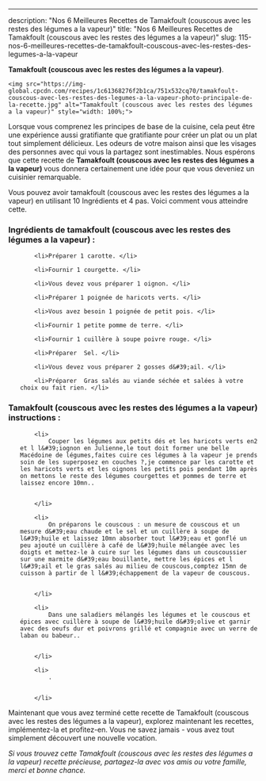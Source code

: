 ---
description: "Nos 6 Meilleures Recettes de Tamakfoult (couscous avec les restes des légumes a la vapeur)"
title: "Nos 6 Meilleures Recettes de Tamakfoult (couscous avec les restes des légumes a la vapeur)"
slug: 115-nos-6-meilleures-recettes-de-tamakfoult-couscous-avec-les-restes-des-legumes-a-la-vapeur

<p>
	<strong>Tamakfoult (couscous avec les restes des légumes a la vapeur)</strong>. 
	
</p>
<p>
	
	<img src="https://img-global.cpcdn.com/recipes/1c61368276f2b1ca/751x532cq70/tamakfoult-couscous-avec-les-restes-des-legumes-a-la-vapeur-photo-principale-de-la-recette.jpg" alt="Tamakfoult (couscous avec les restes des légumes a la vapeur)" style="width: 100%;">
	
	
</p>

Lorsque vous comprenez les principes de base de la cuisine, cela peut être une expérience aussi gratifiante que gratifiante pour créer un plat ou un plat tout simplement délicieux. Les odeurs de votre maison ainsi que les visages des personnes avec qui vous la partagez sont inestimables. Nous espérons que cette recette de <strong> Tamakfoult (couscous avec les restes des légumes a la vapeur) </strong> vous donnera certainement une idée pour que vous deveniez un cuisinier remarquable.

<!--inarticleads1-->

Vous pouvez avoir tamakfoult (couscous avec les restes des légumes a la vapeur) en utilisant 10 Ingrédients et 4 pas. Voici comment vous atteindre cette.

<h3>Ingrédients de tamakfoult (couscous avec les restes des légumes a la vapeur) :</h3>

<ol>
	
		<li>Préparer 1 carotte. </li>
	
		<li>Fournir 1 courgette. </li>
	
		<li>Vous devez vous préparer 1 oignon. </li>
	
		<li>Préparer 1 poignée de haricots verts. </li>
	
		<li>Vous avez besoin 1 poignée de petit pois. </li>
	
		<li>Fournir 1 petite pomme de terre. </li>
	
		<li>Fournir 1 cuillère à soupe poivre rouge. </li>
	
		<li>Préparer  Sel. </li>
	
		<li>Vous devez vous préparer 2 gosses d&#39;ail. </li>
	
		<li>Préparer  Gras salés au viande séchée et salées à votre choix ou fait rien. </li>
	
</ol>



<!--inarticleads2-->

<h3>Tamakfoult (couscous avec les restes des légumes a la vapeur) instructions :</h3>

<ol>
	
		<li>
			Couper les légumes aux petits dés et les haricots verts en2 et l l&#39;iognon en Julienne,le tout doit former une belle Macédoine de légumes,faites cuire ces légumes à la vapeur je prends soin de les superposez en couches ?,je commence par les carotte et les haricots verts et les oignons les petits pois pendant 10m après on mettons le reste des légumes courgettes et pommes de terre et laissez encore 10mn..
			
			
		</li>
	
		<li>
			On préparons le couscous : un mesure de couscous et un mesure d&#39;eau chaude et le sel et un cuillère à soupe de l&#39;huile et laissez 10mn absorber tout l&#39;eau et gonflé un peu ajouté un cuillère à café de l&#39;huile mélangée avec les doigts et mettez-le à cuire sur les légumes dans un couscoussier sur une marmite d&#39;eau bouillante, mettre les épices et l l&#39;ail et le gras salés au milieu de couscous,comptez 15mn de cuisson à partir de l l&#39;échappement de la vapeur de couscous.
			
			
		</li>
	
		<li>
			Dans une saladiers mélangés les légumes et le couscous et épices avec cuillère à soupe de l&#39;huile d&#39;olive et garnir avec des oeufs dur et poivrons grillé et compagnie avec un verre de laban ou babeur..
			
			
		</li>
	
		<li>
			.
			
			
		</li>
	
</ol>



<!--inarticleads1-->

<p>
Maintenant que vous avez terminé cette recette de Tamakfoult (couscous avec les restes des légumes a la vapeur), explorez maintenant les recettes, implémentez-la et profitez-en. Vous ne savez jamais - vous avez tout simplement découvert une nouvelle vocation.
</p>

<p>
<i>Si vous trouvez cette Tamakfoult (couscous avec les restes des légumes a la vapeur) recette précieuse, partagez-la avec vos amis ou votre famille, merci et bonne chance.</i>
</p>
